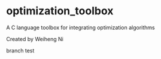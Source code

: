 optimization_toolbox
====================

A C language toolbox for integrating optimization algorithms

Created by Weiheng Ni

branch test
